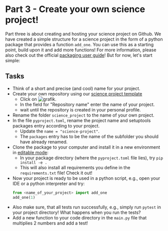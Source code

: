 # Part 3 - Create your own science project!

Part three is about creating and hosting your science project on Github. We have created a simple structure for a science project in the form of a python package that provides a function `add_one`. You can use this as a starting point, build upon it and add more functions! For more information, please also check out the official [packaging user guide](https://packaging.python.org)! But for now, let's start simple:

## Tasks

* Think of a short and precise (and cool) name for your project.
* Create your own repository using our [science project template](https://github.com/climate-service-center/science-project)
  * Click on ![grafik](https://github.com/user-attachments/assets/d96dd066-d70a-4b98-aff3-1def1e42df8e).
  * In the field for "Repository name" enter the name of your project.
  * wait until the repository is created in your personal profile.
* Rename the folder `science_project` to the name of your own project.
* In the file `pyproject.toml`, rename the project name and setuptools packages entry according to your project.
  * Update the `name = "science-project"`.
  * The `packages` entry has to be the name of the subfolder you should have already renamed.
* Clone the package to your computer and install it in a new environment in [editable mode](https://setuptools.pypa.io/en/latest/userguide/development_mode.html):
  * In your package directory (where the `pyproject.toml` file lies), try `pip install -e .`
  * This will also install all requirements you define in the `requirements.txt` file! Check it out!
* Now your project is ready to be used in a python script, e.g., open your IDE or a python interpreter and try:
  ```python
  from <name_of_your_project> import add_one
  add_one(1)
  ```
* Also make sure, that all tests run successfully, e.g., simply run `pytest` in your project directory! What happens when you run the tests?
* Add a new function to your code directory in the `main.py` file that multiplies 2 numbers and add a test!
